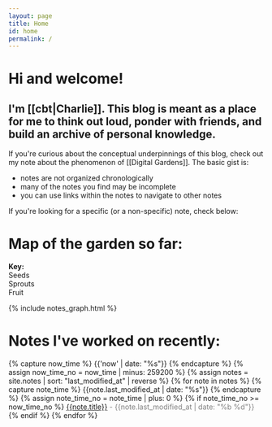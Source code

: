 ```yaml
---
layout: page
title: Home
id: home
permalink: /
---
```


# Hi and welcome!

## I'm [[cbt|Charlie]]. This blog is meant as a place for me to think out loud, ponder with friends, and build an archive of personal knowledge.

If you're curious about the conceptual underpinnings of this blog, check out my note about the phenomenon of [[Digital Gardens]]. The basic gist is:
- notes are not organized chronologically
- many of the notes you find may be incomplete
- you can use links within the notes to navigate to other notes

If you're looking for a specific (or a non-specific) note, check below:

# Map of the garden so far:
<div class="key">
<b>Key:</b><div class="seedy chonk"><span class="key-label">Seeds</span></div>
<div class="greenie chonk"><span class="key-label">Sprouts</span></div>
<div class="fruity chonk"><span class="key-label">Fruit</span></div>
</div> 

{% include notes_graph.html %}

# Notes I've worked on recently:
<div>
{% capture now_time %} {{'now' | date: "%s"}} {% endcapture %}
{% assign now_time_no = now_time | minus: 259200 %}
{% assign notes = site.notes | sort: "last_modified_at" | reverse %}
{% for note in notes %}
{% capture note_time %} {{note.last_modified_at | date: "%s"}} {% endcapture %}
{% assign note_time_no = note_time | plus: 0 %}
{% if note_time_no >= now_time_no %}
<a href="{{note.url}}" class="internal-link">{{note.title}}</a> <span style="color: grey"> - {{note.last_modified_at | date: "%b %d"}}</span><br>
{% endif %}
{% endfor %}
</div>

<!-- -->

<!-- <div>
{% assign notes = site.notes | sort: "last_modified_at" | date: "%s" %}
{% for note in notes %}
<a href="{{note.url}}" class="internal-link">{{note.title}}</a> <span style="color: grey"> - {{note.last_modified_at | date: "%b %d %s"}}</span><br>
{% endfor %}
</div> -->

<!-- <style>
  .wrapper {
    max-width: 46em;
  }
  .bord-it-up {
  	border-style: solid;
  	border-width: 2px;
  	border-color: #941c2f;
  }
</style> -->
